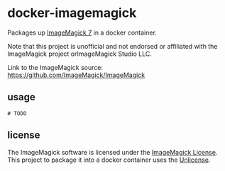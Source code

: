 # docker-imagemagick

Packages up [ImageMagick 7](https://imagemagick.org) in a docker container.

Note that this project is unofficial and not endorsed or affiliated with the
ImageMagick project orImageMagick Studio LLC.

Link to the ImageMagick source: https://github.com/ImageMagick/ImageMagick

## usage

```shell
# TODO
```

## license

The ImageMagick software is licensed under the
[ImageMagick License](https://imagemagick.org/script/license.php). This
project to package it into a docker container uses the
[Unlicense](https://unlicense.org).

